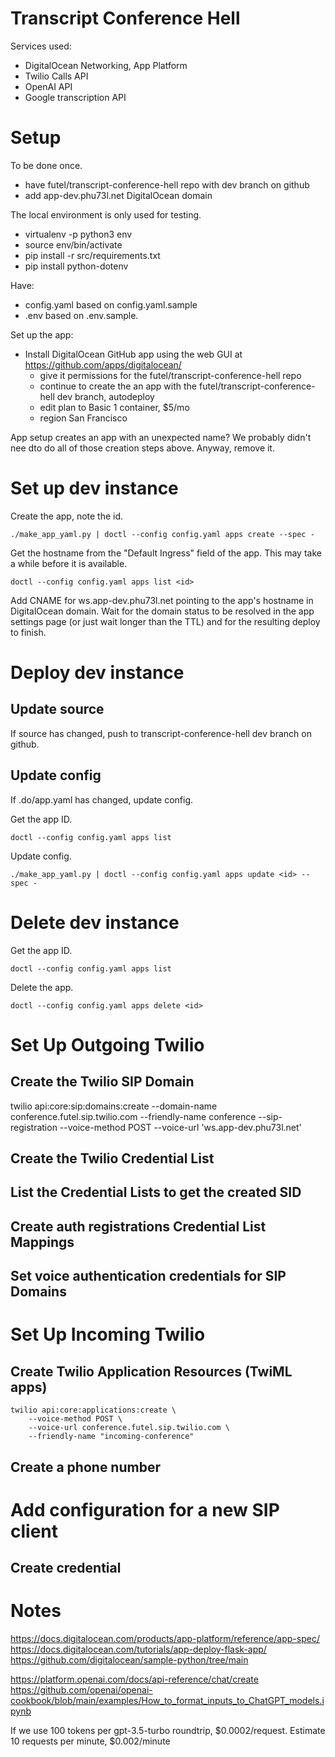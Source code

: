 # Transcript Conference Hell

Services used:

- DigitalOcean Networking, App Platform
- Twilio Calls API
- OpenAI API
- Google transcription API

# Setup

To be done once.

- have futel/transcript-conference-hell repo with dev branch on github
- add app-dev.phu73l.net DigitalOcean domain

The local environment is only used for testing.

- virtualenv -p python3 env
- source env/bin/activate
- pip install -r src/requirements.txt
- pip install python-dotenv

Have:

- config.yaml based on config.yaml.sample
- .env based on .env.sample.

Set up the app:

- Install DigitalOcean GitHub app using the web GUI at https://github.com/apps/digitalocean/
  - give it permissions for the futel/transcript-conference-hell repo
  - continue to create the an app with the futel/transcript-conference-hell dev branch, autodeploy
  - edit plan to Basic 1 container, $5/mo
  - region San Francisco
  
App setup creates an app with an unexpected name? We probably didn't nee dto do all of those creation steps above. Anyway, remove it.

# Set up dev instance

Create the app, note the id.

    ./make_app_yaml.py | doctl --config config.yaml apps create --spec -
    
Get the hostname from the "Default Ingress" field of the app. This may take a while before it is available.

    doctl --config config.yaml apps list <id>

Add CNAME for ws.app-dev.phu73l.net pointing to the app's hostname in DigitalOcean domain. Wait for the domain status to be resolved in the app settings page (or just wait longer than the TTL) and for the resulting deploy to finish.

# Deploy dev instance

## Update source

If source has changed, push to transcript-conference-hell dev branch on github.

## Update config

If .do/app.yaml has changed, update config.

Get the app ID.

    doctl --config config.yaml apps list

Update config.

    ./make_app_yaml.py | doctl --config config.yaml apps update <id> --spec -

# Delete dev instance

Get the app ID.

    doctl --config config.yaml apps list

Delete the app.

    doctl --config config.yaml apps delete <id>

# Set Up Outgoing Twilio

## Create the Twilio SIP Domain

twilio api:core:sip:domains:create --domain-name conference.futel.sip.twilio.com --friendly-name conference --sip-registration --voice-method POST --voice-url 'ws.app-dev.phu73l.net'

## Create the Twilio Credential List

## List the Credential Lists to get the created SID

## Create auth registrations Credential List Mappings

## Set voice authentication credentials for SIP Domains

# Set Up Incoming Twilio

## Create Twilio Application Resources (TwiML apps)

    twilio api:core:applications:create \
        --voice-method POST \
        --voice-url conference.futel.sip.twilio.com \
        --friendly-name "incoming-conference"

## Create a phone number

# Add configuration for a new SIP client

## Create credential

# Notes

https://docs.digitalocean.com/products/app-platform/reference/app-spec/
https://docs.digitalocean.com/tutorials/app-deploy-flask-app/
https://github.com/digitalocean/sample-python/tree/main

https://platform.openai.com/docs/api-reference/chat/create
https://github.com/openai/openai-cookbook/blob/main/examples/How_to_format_inputs_to_ChatGPT_models.ipynb


If we use 100 tokens per gpt-3.5-turbo roundtrip, $0.0002/request.
Estimate 10 requests per minute, $0.002/minute
